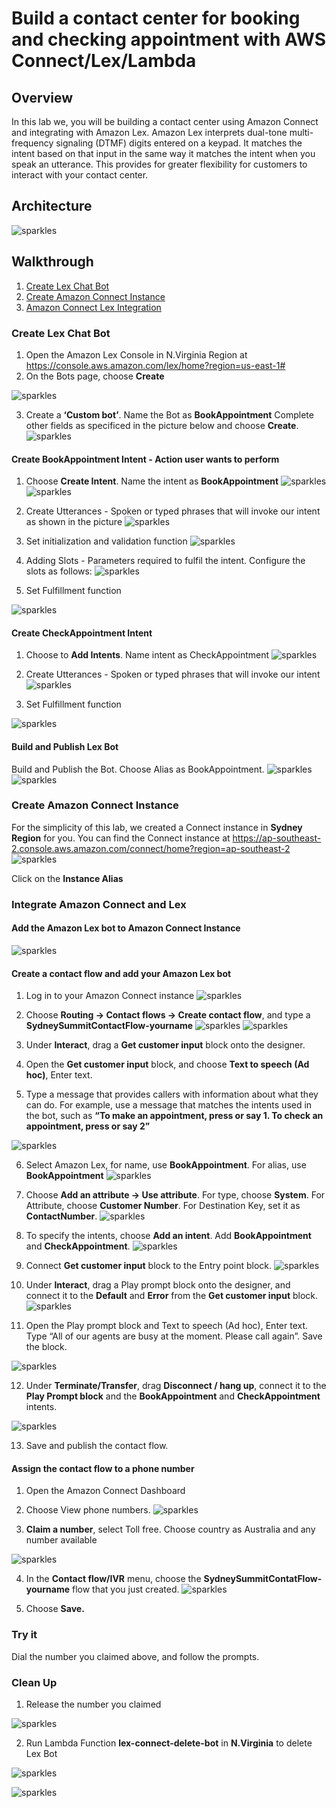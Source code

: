 # **Build a contact center for booking and checking appointment with AWS Connect/Lex/Lambda**

## **Overview**
In this lab we, you will be building a contact center using Amazon Connect and integrating with Amazon Lex. Amazon Lex interprets dual-tone multi-frequency signaling (DTMF) digits entered on a keypad. It matches the intent based on that input in the same way it matches the intent when you speak an utterance. This provides for greater flexibility for customers to interact with your contact center. 

## **Architecture**
![sparkles](images/Architecture-Diagram.png)

## **Walkthrough**
1. [Create Lex Chat Bot](#CreateLexChatBot)
2. [Create Amazon Connect Instance](#CreateAmazonConnect#)
3. [Amazon Connect Lex Integration](#integration)




### **Create Lex Chat Bot <a name="CreateLexChatBot"></a>**

1.	Open the Amazon Lex Console in N.Virginia Region at https://console.aws.amazon.com/lex/home?region=us-east-1#
2.	On the Bots page, choose **Create**

![sparkles](/images/Bot_Create.png)

3.	Create a **‘Custom bot’**.
Name the Bot as **BookAppointment**
Complete other fields as specificed in the picture below and choose **Create**.
![sparkles](images/Lex-CustomBot.png)

#### **Create BookAppointment Intent** - Action user wants to perform
1.	Choose **Create Intent**. Name the intent as **BookAppointment**
![sparkles](images/Intent_BookAppointment_Create.png)
![sparkles](/images/Intent_BookAppointment_Name.png)

2.	Create Utterances - Spoken or typed phrases that will invoke our intent as shown in the picture
![sparkles](images/Intent_BookAppointment_Utterances.png)

3.	Set initialization and validation function
![sparkles](/images/Intent_BookAppointment_Lambda.png)

1. Adding Slots - Parameters required to fulfil the intent.
Configure the slots as follows:
![sparkles](images/Intent_BookAppointment_Slots.png)

5. Set Fulfillment function

![sparkles](images/Intent_BookAppointment_Fulfillment.png)


#### **Create CheckAppointment Intent**
1.	Choose to **Add Intents**. Name intent as CheckAppointment
![sparkles](images/Intent_CheckAppointment_Create.png)

1. Create Utterances - Spoken or typed phrases that will invoke our intent
![sparkles](images/Intent_CheckAppointment_Utterances.png)

3.	Set Fulfillment function

![sparkles](images/Intent_BookAppointment_Fulfillment.png)


#### Build and Publish Lex Bot ####
Build and Publish the Bot. Choose Alias as BookAppointment.
![sparkles](images/Bot_Build.png)
![sparkles](images/Bot_Publish.png)

### Create Amazon Connect Instance <a name="CreateAmazonConnect"></a>
For the simplicity of this lab, we created a Connect instance in **Sydney Region** for you. You can find the Connect instance at https://ap-southeast-2.console.aws.amazon.com/connect/home?region=ap-southeast-2
![sparkles](images/connect-instace.png)

Click on the **Instance Alias**

### Integrate Amazon Connect and Lex <a name="integration"></a>
#### Add the Amazon Lex bot to Amazon Connect Instance
![sparkles](images/connect-lex-add-lex.png)

#### Create a contact flow and add your Amazon Lex bot
1.	Log in to your Amazon Connect instance
![sparkles](images/connect-lex-login.png)


1. Choose **Routing -> Contact flows -> Create contact flow**, and type a **SydneySummitContactFlow-yourname**
![sparkles](images/connect-lex-contactflox.png)
![sparkles](images/connect-contact-flow-name.png)

3.	Under **Interact**, drag a **Get customer input** block onto the designer.
4.	Open the **Get customer input** block, and choose **Text to speech (Ad hoc)**, Enter text.
5.	Type a message that provides callers with information about what they can do. For example, use a message that matches the intents used in the bot, such as **“To make an appointment, press or say 1. To check an appointment, press or say 2”**

![sparkles](images/connect-contactflow-getcustomerinput-1.png)


6.	Select Amazon Lex, for name, use **BookAppointment**. For alias, use **BookAppointment**
![sparkles](images/connect-contactflow-addlexbot.png)
7.	Choose **Add an attribute -> Use attribute**. For type, choose **System**. For Attribute, choose **Customer Number**. For Destination Key, set it as **ContactNumber**. 
![sparkles](images/connect-contactflow-addattributes.png)

8.	To specify the intents, choose **Add an intent**. Add **BookAppointment** and **CheckAppointment**.
![sparkles](images/connect-contactflow-addintents.png)

9. Connect **Get customer input** block to the Entry point block.
![sparkles](images/connect-contactflow-getcustomerinput-2.png)

10.	Under **Interact**, drag a Play prompt block onto the designer, and connect it to the **Default** and **Error** from the **Get customer input** block. 
![sparkles](images/connect-contactflow-playprompt-1.png)

11.	Open the Play prompt block and Text to speech (Ad hoc), Enter text. Type “All of our agents are busy at the moment. Please call again”. Save the block.

![sparkles](images/connect-contactflow-playprompt-2.png)

12.	Under **Terminate/Transfer**, drag **Disconnect / hang up**, connect it to the **Play Prompt block** and the **BookAppointment** and **CheckAppointment** intents. 

![sparkles](images/connect-contactflow-disconnect.png)

13.	Save and publish the contact flow.

#### Assign the contact flow to a phone number
1.	Open the Amazon Connect Dashboard

2.	Choose View phone numbers.
![sparkles](images/connect-phonenumber-1.png)

3.	**Claim a number**, select Toll free. Choose country as Australia and any number available

![sparkles](images/connect-phonenumber-2.png)

4.	In the **Contact flow/IVR** menu, choose the **SydneySummitContatFlow-yourname** flow that you just created.
![sparkles](images/connect-contactflow.png)

5.	Choose **Save.**

### Try it
Dial the number you claimed above, and follow the prompts.

### Clean Up
1. Release the number you claimed

![sparkles](images/connet-release.png)

2. Run Lambda Function **lex-connect-delete-bot** in **N.Virginia** to delete Lex Bot

![sparkles](images/connect_cleanup_3.png)

![sparkles](images/connect_cleanup.png)